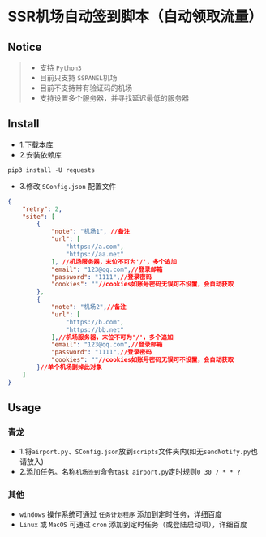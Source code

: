 # SSR机场自动签到脚本（自动领取流量）

## Notice
> + 支持 `Python3`
> + 目前只支持 `SSPANEL`机场
> + 目前不支持带有验证码的机场
> + 支持设置多个服务器，并寻找延迟最低的服务器

## Install
+ 1.下载本库
+ 2.安装依赖库
```shell
pip3 install -U requests
```
+ 3.修改 `SConfig.json` 配置文件
```json
{
    "retry": 2,
    "site": [
        {
            "note": "机场1", //备注
            "url": [
                "https://a.com",
                "https://aa.net"
            ], //机场服务器，末位不可为'/'，多个追加
            "email": "123@qq.com",//登录邮箱
            "password": "1111",//登录密码
            "cookies": ""//cookies如账号密码无误可不设置，会自动获取
        },
        {
            "note": "机场2",//备注
            "url": [
                "https://b.com",
                "https://bb.net"
            ],//机场服务器，末位不可为'/'，多个追加
            "email": "123@qq.com",//登录邮箱
            "password": "1111",//登录密码
            "cookies": ""//cookies如账号密码无误可不设置，会自动获取
        }//单个机场删掉此对象
    ]
}
```
## Usage
### 青龙
+ 1.将`airport.py`、`SConfig.json`放到`scripts`文件夹内(如无`sendNotify.py`也请放入)
+ 2.添加任务。名称`机场签到`命令`task airport.py`定时规则`0 30 7 * * ?`
### 其他
+ `windows` 操作系统可通过 `任务计划程序` 添加到定时任务，详细百度
+ `Linux` 或 `MacOS` 可通过 `cron` 添加到定时任务（或登陆启动项），详细百度

